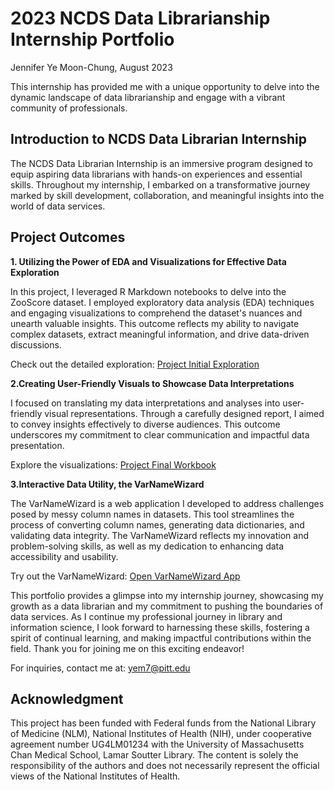 # 2023 NCDS Data Librarianship Internship Portfolio

Jennifer Ye Moon-Chung, August 2023

This internship has provided me with a unique opportunity to delve into the dynamic landscape of data librarianship and engage with a vibrant community of professionals.

## Introduction to NCDS Data Librarian Internship

The NCDS Data Librarian Internship is an immersive program designed to equip aspiring data librarians with hands-on experiences and essential skills. Throughout my internship, I embarked on a transformative journey marked by skill development, collaboration, and meaningful insights into the world of data services.

## Project Outcomes

**1. Utilizing the Power of EDA and Visualizations for Effective Data Exploration**

In this project, I leveraged R Markdown notebooks to delve into the ZooScore dataset. I employed exploratory data analysis (EDA) techniques and engaging visualizations to comprehend the dataset's nuances and unearth valuable insights. This outcome reflects my ability to navigate complex datasets, extract meaningful information, and drive data-driven discussions.

Check out the detailed exploration: [Project Initial Exploration](./ZooScore-EDA-Basic-Info.html)

**2.Creating User-Friendly Visuals to Showcase Data Interpretations**

I focused on translating my data interpretations and analyses into user-friendly visual representations. Through a carefully designed report, I aimed to convey insights effectively to diverse audiences. This outcome underscores my commitment to clear communication and impactful data presentation.

Explore the visualizations: [Project Final Workbook](./ZooScore-EDA-presentation.html)

**3.Interactive Data Utility, the VarNameWizard**

The VarNameWizard is a web application I developed to address challenges posed by messy column names in datasets. This tool streamlines the process of converting column names, generating data dictionaries, and validating data integrity. The VarNameWizard reflects my innovation and problem-solving skills, as well as my dedication to enhancing data accessibility and usability.

Try out the VarNameWizard: [Open VarNameWizard App](https://yem7.shinyapps.io/VarNameWizard/)

This portfolio provides a glimpse into my internship journey, showcasing my growth as a data librarian and my commitment to pushing the boundaries of data services. As I continue my professional journey in library and information science, I look forward to harnessing these skills, fostering a spirit of continual learning, and making impactful contributions within the field. Thank you for joining me on this exciting endeavor!

For inquiries, contact me at: yem7@pitt.edu


## Acknowledgment
This project has been funded with Federal funds from the National Library of Medicine (NLM), National Institutes of Health (NIH), under cooperative agreement number UG4LM01234 with the University of Massachusetts Chan Medical School, Lamar Soutter Library. The content is solely the responsibility of the authors and does not necessarily represent the official views of the National Institutes of Health.
